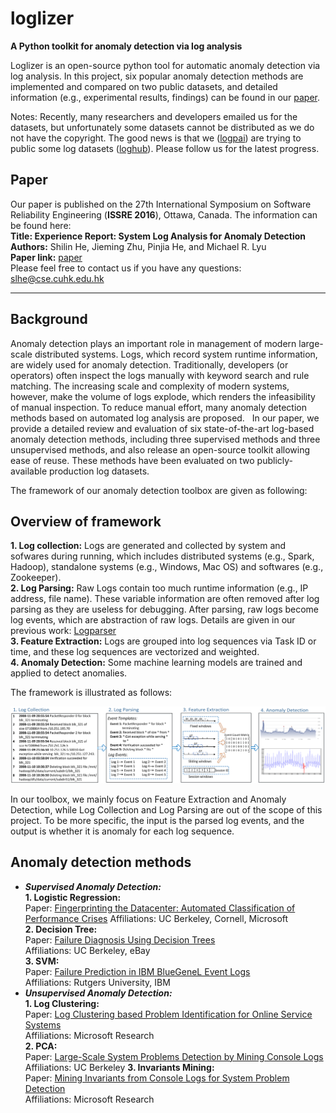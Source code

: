 # loglizer
**A Python toolkit for anomaly detection via log analysis**

Loglizer is an open-source python tool for automatic anomaly detection via log analysis. In this project, six popular anomaly detection methods are implemented and compared on two public datasets, and detailed information (e.g., experimental results, findings) can be found in our [paper](http://ieeexplore.ieee.org/document/7774521/).

Notes: Recently, many researchers and developers emailed us for the datasets, but unfortunately some datasets cannot be distributed as we do not have the copyright. The good news is that we ([logpai](https://github.com/logpai)) are trying to public some log datasets ([loghub](https://github.com/logpai/loghub)). Please follow us for the latest progress.

## Paper
Our paper is published on the 27th International Symposium on Software Reliability Engineering (**ISSRE 2016**), Ottawa, Canada. The information can be found here:  
**Title: Experience Report: System Log Analysis for Anomaly Detection**    
**Authors:** Shilin He, Jieming Zhu, Pinjia He, and Michael R. Lyu  
**Paper link:** [paper](http://ieeexplore.ieee.org/document/7774521/)   
Please feel free to contact us if you have any questions: slhe@cse.cuhk.edu.hk  

***
## Background
Anomaly detection plays an important role in management of modern large-scale distributed systems. Logs, which record system runtime information, are widely used for anomaly detection. Traditionally, developers (or operators) often inspect the logs manually with keyword search and rule matching. The increasing scale and complexity of modern systems, however, make the volume of logs explode, which renders the infeasibility of manual inspection. To reduce manual effort, many anomaly detection methods based on automated log analysis are proposed.  
In our paper, we provide a detailed review and evaluation of six state-of-the-art log-based anomaly detection methods, including three supervised methods and three unsupervised methods, and also release an open-source toolkit allowing ease of reuse. These methods have been evaluated on two publicly-available production log datasets.

The framework of our anomaly detection toolbox are given as following:

## Overview of framework
**1. Log collection:** Logs are generated and collected by system and sofwares during running, which includes distributed systems (e.g., Spark, Hadoop), standalone systems (e.g., Windows, Mac OS) and softwares (e.g., Zookeeper).     
**2. Log Parsing:** Raw Logs contain too much runtime information (e.g., IP address, file name). These variable information are often removed after log parsing as they are useless for debugging. After parsing, raw logs become log events, which are abstraction of raw logs. Details are given in our previous work: [Logparser](https://github.com/logpai/logparser)  
**3. Feature Extraction:** Logs are grouped into log sequences via Task ID or time, and these log sequences are vectorized and weighted.  
**4. Anomaly Detection:** Some machine learning models are trained and applied to detect anomalies.  

The framework is illustrated as follows:

![Framework of Anomaly Detection](/README/FrameWork.png)

In our toolbox, we mainly focus on Feature Extraction and Anomaly Detection, while Log Collection and Log Parsing are out of the scope of this project. To be more specific, the input is the parsed log events, and the output is whether it is anomaly for each log sequence.

## Anomaly detection methods
* ***Supervised Anomaly Detection:***  
  **1. Logistic Regression:**  
  Paper: [Fingerprinting the Datacenter: Automated Classification of Performance Crises](http://dl.acm.org/citation.cfm?id=1755926)
  Affiliations: UC Berkeley, Cornell, Microsoft  
  **2. Decision Tree:**  
  Paper: [Failure Diagnosis Using Decision Trees](http://www.cs.berkeley.edu/~brewer/papers/icac2004_chen_diagnosis.pdf)  
  Affiliations: UC Berkeley, eBay   
  **3. SVM:**  
  Paper: [Failure Prediction in IBM BlueGeneL Event Logs](http://ieeexplore.ieee.org/stamp/stamp.jsp?tp=&arnumber=4536397)  
  Affiliations: Rutgers University, IBM     
* ***Unsupervised Anomaly Detection:***  
  **1. Log Clustering:**  
  Paper: [Log Clustering based Problem Identification for Online Service Systems](http://www.msr-waypoint.net/apps/pubs/default.aspx?id=260324)  
  Affiliations: Microsoft Research   
  **2. PCA:**  
  Paper: [Large-Scale System Problems Detection by Mining Console Logs](https://www.usenix.org/legacy/event/sysml08/tech/full_papers/xu/xu.pdf)  
  Affiliations: UC Berkeley
  **3. Invariants Mining:**  
  Paper: [Mining Invariants from Console Logs for System Problem Detection](http://research.microsoft.com/pubs/121673/Mining%20Invariants%20from%20Console%20Logs.pdf)  
  Affiliations: Microsoft Research  
